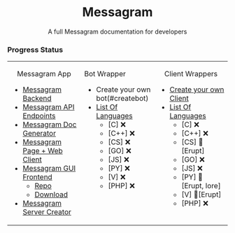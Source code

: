 <div align="center">
<h1>Messagram</h1>
<p>A full Messagram documentation for developers</p>
</div>

### Progress Status
<table>
    <tr>
        <td width=33% valign=top>

<p align="center">Messagram App</p>

* [Messagram Backend](#messagram-server)
* [Messagram API Endpoints](#messagram-api)
* [Messagram Doc Generator](#doc-gen)
* [Messagram Page + Web Client](#webclient)
* [Messagram GUI Frontend](#messagram-client)
    * [Repo](#client-repo)
    * [Download](#client-download)
* [Messagram Server Creator](#server-creator)
        </td>
        <td width=33% valign=top>
<p aslign="center">Bot Wrapper</p>

* Create your own bot(#createbot)
* [List Of Languages](#bot-wrapper)
    * [C] ❌
    * [C++] ❌
    * [CS] ❌
    * [GO] ❌
    * [JS] ❌
    * [PY] ❌
    * [V] ❌
    * [PHP] ❌
        </td>
        <td width=33% valign=top>
<p align="center">Client Wrappers</p>

* [Create your own Client](#createclient)
* [List Of Languages](#clientlanglist)
    * [C] ❌
    * [C++] ❌
    * [CS] 🚧[Erupt]
    * [GO] ❌
    * [JS] ❌
    * [PY] 🚧[Erupt, lore]
    * [V] 🚧[Erupt]
    * [PHP] ❌
        </td>
    </tr>
</table>
